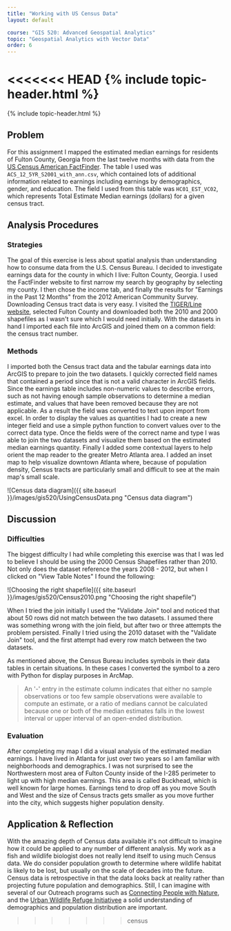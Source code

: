 ```yaml
---
title: "Working with US Census Data"
layout: default

course: "GIS 520: Advanced Geospatial Analytics"
topic: "Geospatial Analytics with Vector Data"
order: 6
---
```


<<<<<<< HEAD
{% include topic-header.html %}
=======
{% include topic-header.html %}

## Problem

For this assignment I mapped the estimated median earnings for residents of Fulton County, Georgia from the last twelve months with data from the [US Census American FactFinder](http://factfinder2.census.gov/faces/nav/jsf/pages/index.xhtml).  The table I used was `ACS_12_5YR_S2001_with_ann.csv`, which contained lots of additional information related to earnings including earnings by demographics, gender, and education.  The field I used from this table was `HC01_EST_VC02`, which represents Total Estimate Median earnings (dollars) for a given census tract.

## Analysis Procedures

### Strategies

The goal of this exercise is less about spatial analysis than understanding how to consume data from the U.S. Census Bureau.  I decided to investigate earnings data for the county in which I live: Fulton County, Georgia.  I used the FactFinder website to first narrow my search by geography by selecting my county.  I then chose the income tab, and finally the results for "Earnings in the Past 12 Months" from the 2012 American Community Survey.  Downloading Census tract data is very easy.  I visited the [TIGER/Line website](http://www.census.gov/cgi-bin/geo/shapefiles2010/main), selected Fulton County and downloaded both the 2010 and 2000 shapefiles as I wasn't sure which I would need initially.  With the datasets in hand I imported each file into ArcGIS and joined them on a common field: the census tract number.

### Methods

I imported both the Census tract data and the tabular earnings data into ArcGIS to prepare to join the two datasets.  I quickly corrected field names that contained a period since that is not a valid character in ArcGIS fields.  Since the earnings table includes non-numeric values to describe errors, such as not having enough sample observations to determine a median estimate, and values that have been removed because they are not applicable.  As a result the field was converted to text upon import from excel.  In order to display the values as quantities I had to create a new integer field and use a simple python function to convert values over to the correct data type.  Once the fields were of the correct name and type I was able to join the two datasets and visualize them based on the estimated median earnings quantity.  Finally I added some contextual layers to help orient the map reader to the greater Metro Atlanta area.  I added an inset map to help visualize downtown Atlanta where, because of population density, Census tracts are particularly small and difficult to see at the main map's small scale.

![Census data diagram]({{ site.baseurl }}/images/gis520/UsingCensusData.png "Census data diagram")

## Discussion

### Difficulties

The biggest difficulty I had while completing this exercise was that I was led to believe I should be using the 2000 Census Shapefiles rather than 2010.  Not only does the dataset reference the years 2008 - 2012, but when I clicked on "View Table Notes" I found the following:

![Choosing the right shapefile]({{ site.baseurl }}/images/gis520/Census2010.png "Choosing the right shapefile")

When I tried the join initially I used the "Validate Join" tool and noticed that about 50 rows did not match between the two datasets.  I assumed there was something wrong with the join field, but after two or three attempts the problem persisted.  Finally I tried using the 2010 dataset with the "Validate Join" tool, and the first attempt had every row match between the two datasets.

As mentioned above, the Census Bureau includes symbols in their data tables in certain situations.  In these cases I converted the symbol to a zero with Python for display purposes in ArcMap. 

> An '-' entry in the estimate column indicates that either no sample observations or too few sample observations were available to compute an estimate, or a ratio of medians cannot be calculated because one or both of the median estimates falls in the lowest interval or upper interval of an open-ended distribution.

### Evaluation

After completing my map I did a visual analysis of the estimated median earnings.  I have lived in Atlanta for just over two years so I am familiar with neighborhoods and demographics.  I was not surprised to see the Northwestern most area of Fulton County inside of the I-285 perimeter to light up with high median earnings.  This area is called Buckhead, which is well known for large homes.  Earnings tend to drop off as you move South and West and the size of Census tracts gets smaller as you move further into the city, which suggests higher population density.

## Application & Reflection

With the amazing depth of Census data available it's not difficult to imagine how it could be applied to any number of different analysis.  My work as a fish and wildlife biologist does not really lend itself to using much Census data.  We do consider population growth to determine where wildlife habitat is likely to be lost, but usually on the scale of decades into the future.  Census data is retrospective in that the data looks back at reality rather than projecting future population and demographics.  Still, I can imagine with several of our Outreach programs such as [Connecting People with Nature](https://www.fws.gov/northeast/cpwn/), and the [Urban Wildlife Refuge Initiativee](https://www.fws.gov/refuges/vision/urbanwildliferefugeinitiative.html) a solid understanding of demographics and population distribution are important.
>>>>>>> census
